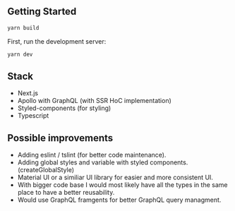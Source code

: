  ## Getting Started

 ```bash
yarn build
```

First, run the development server:

```bash
yarn dev
```

## Stack

- Next.js 
- Apollo with GraphQL (with SSR HoC implementation)
- Styled-components (for styling)
- Typescript

## Possible improvements

- Adding eslint / tslint (for better code maintenance).
- Adding global styles and variable with styled components. (createGlobalStyle)
- Material UI or a similiar UI library for easier and more consistent UI.
- With bigger code base I would most likely have all the types in the same place to have a better reusability.
- Would use GraphQL framgents for better GraphQL query managment.
